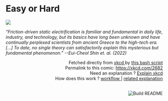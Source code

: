 # <b>Easy or Hard</b>

[![](https://imgs.xkcd.com/comics/easy_or_hard.png)](https://xkcd.com/2682)

<i>&quot;Friction-driven static electrification is familiar and fundamental in daily life, industry, and technology, but its basics have long been unknown and have continually perplexed scientists from ancient Greece to the high-tech era. [...] To date, no single theory can satisfactorily explain this mysterious but fundamental phenomenon.&quot; --Eui-Cheol Shin et. al. (2022)</i>

<div align="right">
  Fetched directly from
  <a href="https://xkcd.com">
    xkcd
  </a>
  by
  <a href="https://github.com/Vanille-N/Vanille-N/blob/master/fetch">
    this bash script
  </a>
</div>
<div align="right">
  Permalink to this comic:
  <a href="https://xkcd.com/2682">
    https://xkcd.com/2682
  </a>
</div>
<div align="right">
  Need an explanation ?
  <a href="https://www.explainxkcd.com/wiki/index.php/2682">
    Explain xkcd
  </a>
</div>
<div align="right">
  How does this work ?
  <a href="https://github.com/Vanille-N/Vanille-N/blob/master/.github/workflows/build.yml">
    workflow
  </a>
  |
  <a href="https://simonwillison.net/2020/Jul/10/self-updating-profile-readme/">
    related explanation
  </a>
</div><br>

<a href="https://github.com/Vanille-N/Vanille-N/actions"><img src="https://github.com/Vanille-N/Vanille-N/workflows/Build%20README/badge.svg" align="right" alt="Build README"></a>
